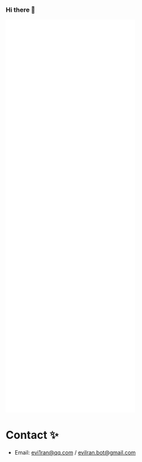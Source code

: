 ### Hi there 👋

![Metrics](/github-metrics.svg)

# Contact ✨

* Email: evi1ran@qq.com / evilran.bot@gmail.com


